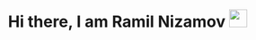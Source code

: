 <h1 align="center"> Hi there, I am Ramil Nizamov <img src="https://github.com/blackcater/blackcater/raw/main/images/Hi.gif" height="32"/></h1>

<!--
**gityanizamovramil/gityanizamovramil** is a ✨ _special_ ✨ repository because its `README.md` (this file) appears on your GitHub profile.

Here are some ideas to get you started:

- 🔭 I’m currently working on ...
- 🌱 I’m currently learning ...
- 👯 I’m looking to collaborate on ...
- 🤔 I’m looking for help with ...
- 💬 Ask me about ...
- 📫 How to reach me: ...
- 😄 Pronouns: ...
- ⚡ Fun fact: ...
-->

